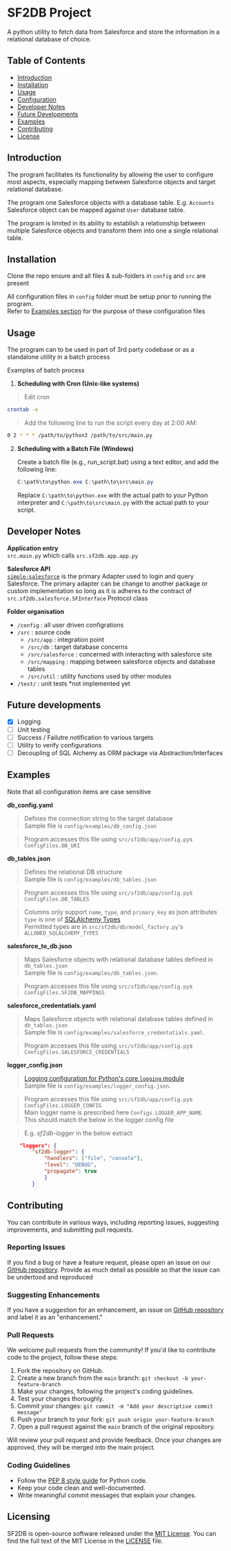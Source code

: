 # SF2DB Project

A python utility to fetch data from Salesforce and store the information in a relational database of choice.

## Table of Contents

- [Introduction](#introduction)
- [Installation](#installation)
- [Usage](#usage)
- [Configuration](#configuration)
- [Developer Notes](#dev-notes)
- [Future Developments](#future-dev)
- [Examples](#examples)
- [Contributing](#contributing)
- [License](#license)

## Introduction

The program facilitates its functionality by allowing the user to configure most aspects, especially mapping between Salesforce objects and target relational database.  

The program one Salesforce objects with a database table. E.g. `Accounts` Salesforce object can be mapped against `User` database table. 

The program is limited in its ability to establish a relationship between multiple Salesforce objects and transform them into one a single relational table.  
## Installation  

Clone the repo ensure and all files & sub-folders in `config` and `src` are present  

All configuration files in `config` folder must be setup prior to running the program.  
Refer to [Examples section](#examples) for the purpose of these configuration files

## Usage
The program can to be used in part of 3rd party codebase or as a standalone utility in a batch process  

Examples of batch process  

1. **Scheduling with Cron (Unix-like systems)**  

>Edit cron  
```sh
crontab -e
```  

>Add the following line to run the script every day at 2:00 AM:  
```sh
0 2 * * * /path/to/python3 /path/to/src/main.py
```  

2. **Scheduling with a Batch File (Windows)**  

    Create a batch file (e.g., run_script.bat) using a text editor, and add the following line:  

    ```powershell 
    C:\path\to\python.exe C:\path\to\src\main.py
    ```  

    Replace `C:\path\to\python.exe` with the actual path to your Python interpreter and `C:\path\to\src\main.py` with the actual path to your script.  

## Developer Notes  

__Application entry__  
`src.main.py` which calls `src.sf2db.app.app.py`  

__Salesforce API__  
[`simple-salesforce`](https://pypi.org/project/simple-salesforce/) is the primary Adapter used to login and query Salesforce.
The primary adapter can be change to another package or custom implementation so long as it is adheres to the contract of `src.sf2db.salesforce.SFInterface` Protocol class  

__Folder organisation__  
- `/config` : all user driven configrations  
- `/src` : source code  
    - `/src/app` : integration point
    - `/src/db` : target database concerns
    - `/src/salesforce` : concerned with interacting with salesforce site
    - `/src/mapping` : mapping between salesforce objects and database tables
    - `/src/util` : utility functions used by other modules
- `/test/` : unit tests *not implemented yet  
## Future developments

- [x] Logging 
- [ ] Unit testing
- [ ] Success / Failutre notification to various targets
- [ ] Utility to verify configurations
- [ ] Decoupling of SQL Alchemy as ORM package via Abstraction/Interfaces

## Examples

Note that all configuration items are case sensitive  

__db_config.yaml__

>Defines the connection string to the target database  
Sample file is `config/examples/db_config.json`  

>Program accesses this file using `src/sf2db/app/config.py`s `ConfigFiles.DB_URI`  

__db_tables.json__  

>Defines the relational DB structure  
Sample file is `config/examples/db_tables.json`  

>Program accesses this file using `src/sf2db/app/config.py`s `ConfigFiles.DB_TABLES`  

>Columns only support `name`, `type`, and `primary_key` as json attributes  
`type` is one of [SQLAlchemy Types](https://docs.sqlalchemy.org/en/20/core/types.html)  
Permitted types are in `src/sf2db/db/model_factory.py`'s `ALLOWED_SQLALCHEMY_TYPES`  

__salesforce_to_db.json__

>Maps Salesforce objects with relational database tables defined in `db_tables.json`  
 Sample file is `config/examples/db_tables.json`.   

 >Program accesses this file using `src/sf2db/app/config.py`s `ConfigFiles.SF2DB_MAPPINGS`  

__salesforce_credentatials.yaml__

>Maps Salesforce objects with relational database tables defined in `db_tables.json`  
Sample file is `config/examples/salesforce_credentatials.yaml`.   

>Program accesses this file using `src/sf2db/app/config.py`s `ConfigFiles.SALESFORCE_CREDENTIALS`


__logger_config.json__

>[Logging configuration for Python's core `logging` module](https://docs.python.org/3/library/logging.config.html)  
>Sample file is `config/examples/logger_config.json`.   

>Program accesses this file using `src/sf2db/app/config.py`s `ConfigFiles.LOGGER_CONFIG`  
Main logger name is prescribed here `Configs.LOGGER_APP_NAME`.  
This should match the below in the logger config file  

>E.g. _sf2db-logger_ in the below extract  

```json
    "loggers": {
        "sf2db-logger": {
            "handlers": ["file", "console"],
            "level": "DEBUG",
            "propagate": true
            }
        }
```  


## Contributing

You can contribute in various ways, including reporting issues, suggesting improvements, and submitting pull requests.

### Reporting Issues
If you find a bug or have a feature request, please open an issue on our [GitHub repository](https://github.com/neotechmonk/cmcs/issues). Provide as much detail as possible so that the issue can be undertood and reproduced  

### Suggesting Enhancements

If you have a suggestion for an enhancement, an issue on  [GitHub repository](https://github.com/neotechmonk/cmcs/issues) and label it as an "enhancement."  

### Pull Requests

We welcome pull requests from the community! If you'd like to contribute code to the project, follow these steps:  

1. Fork the repository on GitHub.
2. Create a new branch from the `main` branch: `git checkout -b your-feature-branch`
3. Make your changes, following the project's coding guidelines.
4. Test your changes thoroughly.
5. Commit your changes: `git commit -m "Add your descriptive commit message"`
6. Push your branch to your fork: `git push origin your-feature-branch`
7. Open a pull request against the `main` branch of the original repository.

Will review your pull request and provide feedback. Once your changes are approved, they will be merged into the main project.  

### Coding Guidelines

- Follow the [PEP 8 style guide](https://www.python.org/dev/peps/pep-0008/) for Python code.  
- Keep your code clean and well-documented.  
- Write meaningful commit messages that explain your changes.  

## Licensing

SF2DB is open-source software released under the [MIT License](https://choosealicense.com/licenses/mit/).
You can find the full text of the MIT License in the [LICENSE](LICENSE.txt) file.

